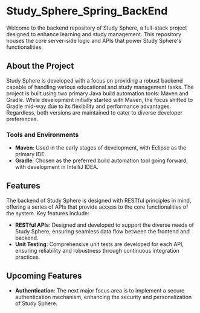 # Study_Sphere_Spring_BackEnd

Welcome to the backend repository of Study Sphere, a full-stack project designed to enhance learning and study management. This repository houses the core server-side logic and APIs that power Study Sphere's functionalities.

## About the Project

Study Sphere is developed with a focus on providing a robust backend capable of handling various educational and study management tasks. The project is built using two primary Java build automation tools: Maven and Gradle. While development initially started with Maven, the focus shifted to Gradle mid-way due to its flexibility and performance advantages. Regardless, both versions are maintained to cater to diverse developer preferences.

### Tools and Environments

- **Maven**: Used in the early stages of development, with Eclipse as the primary IDE.
- **Gradle**: Chosen as the preferred build automation tool going forward, with development in IntelliJ IDEA.

## Features

The backend of Study Sphere is designed with RESTful principles in mind, offering a series of APIs that provide access to the core functionalities of the system. Key features include:

- **RESTful APIs**: Designed and developed to support the diverse needs of Study Sphere, ensuring seamless data flow between the frontend and backend.
- **Unit Testing**: Comprehensive unit tests are developed for each API, ensuring reliability and robustness through continuous integration practices.

## Upcoming Features

- **Authentication**: The next major focus area is to implement a secure authentication mechanism, enhancing the security and personalization of Study Sphere.
